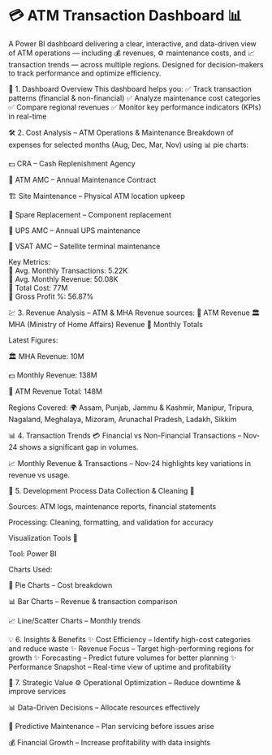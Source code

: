 # 💳 ATM Transaction Dashboard 📊
A Power BI dashboard delivering a clear, interactive, and data-driven view of ATM operations — including 💰 revenues, ⚙️ maintenance costs, and 📈 transaction trends — across multiple regions. Designed for decision-makers to track performance and optimize efficiency.

📌 1. Dashboard Overview
This dashboard helps you:
✅ Track transaction patterns (financial & non-financial)
✅ Analyze maintenance cost categories
✅ Compare regional revenues
✅ Monitor key performance indicators (KPIs) in real-time

🛠 2. Cost Analysis – ATM Operations & Maintenance
Breakdown of expenses for selected months (Aug, Dec, Mar, Nov) using 📊 pie charts:

💵 CRA – Cash Replenishment Agency

🏦 ATM AMC – Annual Maintenance Contract

🏗 Site Maintenance – Physical ATM location upkeep

🔧 Spare Replacement – Component replacement

🔋 UPS AMC – Annual UPS maintenance

📡 VSAT AMC – Satellite terminal maintenance

Key Metrics:                           
📌 Avg. Monthly Transactions: 5.22K                 
📌 Avg. Monthly Revenue: 50.08K                        
📌 Total Cost: 77M                     
📌 Gross Profit %: 56.87%                    

💹 3. Revenue Analysis – ATM & MHA
Revenue sources:
🏦 ATM Revenue
🏛 MHA (Ministry of Home Affairs) Revenue
📅 Monthly Totals

Latest Figures:

🏛 MHA Revenue: 10M

💵 Monthly Revenue: 138M

🏦 ATM Revenue Total: 148M

Regions Covered: 🌍 Assam, Punjab, Jammu & Kashmir, Manipur, Tripura, Nagaland, Meghalaya, Mizoram, Arunachal Pradesh, Ladakh, Sikkim

📊 4. Transaction Trends
💳 Financial vs Non-Financial Transactions – Nov-24 shows a significant gap in volumes.

📈 Monthly Revenue & Transactions – Nov-24 highlights key variations in revenue vs usage.

🧩 5. Development Process
Data Collection & Cleaning 🧹

Sources: ATM logs, maintenance reports, financial statements

Processing: Cleaning, formatting, and validation for accuracy

Visualization Tools 🎨

Tool: Power BI

Charts Used:

🥧 Pie Charts – Cost breakdown

📊 Bar Charts – Revenue & transaction comparison

📈 Line/Scatter Charts – Monthly trends

💡 6. Insights & Benefits
✨ Cost Efficiency – Identify high-cost categories and reduce waste
✨ Revenue Focus – Target high-performing regions for growth
✨ Forecasting – Predict future volumes for better planning
✨ Performance Snapshot – Real-time view of uptime and profitability

🚀 7. Strategic Value
⚙️ Operational Optimization – Reduce downtime & improve services

📊 Data-Driven Decisions – Allocate resources effectively

🔮 Predictive Maintenance – Plan servicing before issues arise

💰 Financial Growth – Increase profitability with data insights
